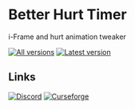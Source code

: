 # Better Hurt Timer
i-Frame and hurt animation tweaker

[downloads]: http://cf.way2muchnoise.eu/versions/For%20MC_289528_all.svg "All versions"
[version]: http://cf.way2muchnoise.eu/versions/289528_latest.svg "Latest version"

[![][downloads]](https://minecraft.curseforge.com/projects/improbable-plot-machine/files) [![][version]](https://minecraft.curseforge.com/projects/improbable-plot-machine)

## Links
[![Discord](https://img.shields.io/badge/Discord-Join%20our%20server!-7289da.svg?longCache=true&style=for-the-badge)](https://discord.gg/yd84FJZ)
[![Curseforge](https://img.shields.io/badge/Curseforge-Project%20page!-A54C2D.svg?longCache=true&style=for-the-badge)](https://minecraft.curseforge.com/projects/improbable-plot-machine)